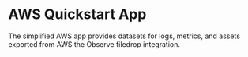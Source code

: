 # AWS Quickstart App

The simplified AWS app provides datasets for logs, metrics, and assets exported from AWS the Observe filedrop integration.